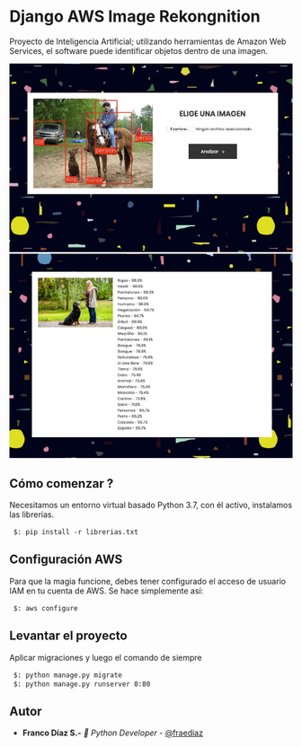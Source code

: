 # Django AWS Image Rekongnition

Proyecto de Inteligencia Artificial; utilizando herramientas de Amazon Web Services, el software puede identificar objetos dentro de una imagen.

![Farmers Market Finder Demo](img/1.jpeg)
![Farmers Market Finder Demo](img/2.jpeg)

## Cómo comenzar ?

Necesitamos un entorno virtual basado Python 3.7, con él activo, instalamos las librerías.

```
 $: pip install -r librerias.txt
```

## Configuración AWS

Para que la magia funcione, debes tener configurado el acceso de usuario IAM en tu cuenta de AWS.
Se hace simplemente así:
```
 $: aws configure
```

## Levantar el proyecto
Aplicar migraciones y luego el comando de siempre
```
 $: python manage.py migrate
 $: python manage.py runserver 0:80
```

## Autor

* **Franco Díaz S.-**  *🐍 Python Developer* - [@fraediaz](https://github.com/fraediaz)
